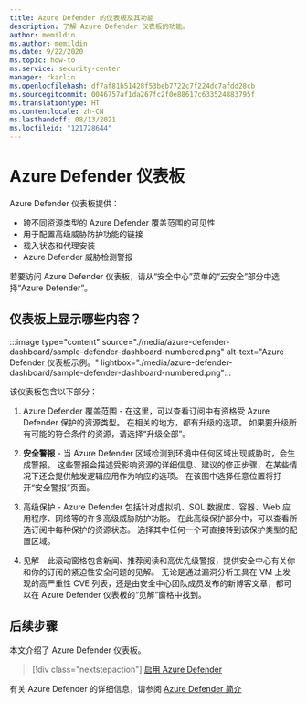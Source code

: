 ```yaml
---
title: Azure Defender 的仪表板及其功能
description: 了解 Azure Defender 仪表板的功能。
author: memildin
ms.author: memildin
ms.date: 9/22/2020
ms.topic: how-to
ms.service: security-center
manager: rkarlin
ms.openlocfilehash: df7af81b51428f53beb7722c7f224dc7afdd28cb
ms.sourcegitcommit: 0046757af1da267fc2f0e88617c633524883795f
ms.translationtype: HT
ms.contentlocale: zh-CN
ms.lasthandoff: 08/13/2021
ms.locfileid: "121728644"
---
```

# <a name="the-azure-defender-dashboard"></a>Azure Defender 仪表板

Azure Defender 仪表板提供：

- 跨不同资源类型的 Azure Defender 覆盖范围的可见性
- 用于配置高级威胁防护功能的链接
- 载入状态和代理安装
- Azure Defender 威胁检测警报 

若要访问 Azure Defender 仪表板，请从“安全中心”菜单的“云安全”部分中选择“Azure Defender”。

## <a name="whats-shown-on-the-dashboard"></a>仪表板上显示哪些内容？

:::image type="content" source="./media/azure-defender-dashboard/sample-defender-dashboard-numbered.png" alt-text="Azure Defender 仪表板示例。" lightbox="./media/azure-defender-dashboard/sample-defender-dashboard-numbered.png":::

该仪表板包含以下部分：

1. Azure Defender 覆盖范围 - 在这里，可以查看订阅中有资格受 Azure Defender 保护的资源类型。 在相关的地方，都有升级的选项。 如果要升级所有可能的符合条件的资源，请选择“升级全部”。

2. **安全警报** - 当 Azure Defender 区域检测到环境中任何区域出现威胁时，会生成警报。 这些警报会描述受影响资源的详细信息、建议的修正步骤，在某些情况下还会提供触发逻辑应用作为响应的选项。 在该图中选择任意位置将打开“安全警报”页面。

3. 高级保护 - Azure Defender 包括针对虚拟机、SQL 数据库、容器、Web 应用程序、网络等的许多高级威胁防护功能。 在此高级保护部分中，可以查看所选订阅中每种保护的资源状态。 选择其中任何一个可直接转到该保护类型的配置区域。

4. 见解 - 此滚动窗格包含新闻、推荐阅读和高优先级警报，提供安全中心有关你和你的订阅的紧迫性安全问题的见解。 无论是通过漏洞分析工具在 VM 上发现的高严重性 CVE 列表，还是由安全中心团队成员发布的新博客文章，都可以在 Azure Defender 仪表板的“见解”窗格中找到。




## <a name="next-steps"></a>后续步骤

本文介绍了 Azure Defender 仪表板。 

> [!div class="nextstepaction"]
> [启用 Azure Defender](enable-azure-defender.md)

有关 Azure Defender 的详细信息，请参阅 [Azure Defender 简介](azure-defender.md)